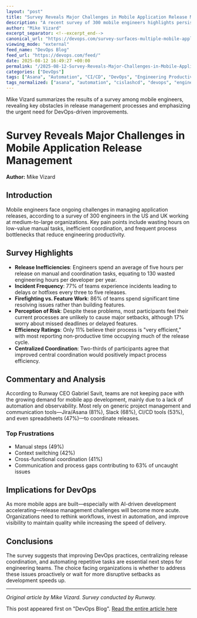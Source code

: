 ```yaml
---
layout: "post"
title: "Survey Reveals Major Challenges in Mobile Application Release Management"
description: "A recent survey of 300 mobile engineers highlights persistent inefficiencies in mobile application release management. Engineers report excessive time spent on manual steps, coordination issues, and approval bottlenecks. The findings underscore a pressing need for improved automation, centralized coordination, and streamlined processes—especially as development accelerates in the era of AI and modern DevOps practices."
author: "Mike Vizard"
excerpt_separator: <!--excerpt_end-->
canonical_url: "https://devops.com/survey-surfaces-multiple-mobile-application-release-management-headaches/?utm_source=rss&utm_medium=rss&utm_campaign=survey-surfaces-multiple-mobile-application-release-management-headaches"
viewing_mode: "external"
feed_name: "DevOps Blog"
feed_url: "https://devops.com/feed/"
date: 2025-08-12 16:49:27 +00:00
permalink: "/2025-08-12-Survey-Reveals-Major-Challenges-in-Mobile-Application-Release-Management.html"
categories: ["DevOps"]
tags: ["Asana", "Automation", "CI/CD", "DevOps", "Engineering Productivity", "Incident Management", "Jira", "Mobile Application", "Mobile Application Development", "Posts", "Process Improvement", "Project Management Tools", "Release Management", "Runway", "SaaS", "Slack", "Social Facebook", "Social LinkedIn", "Social X", "Software Delivery", "Survey", "Team Coordination"]
tags_normalized: ["asana", "automation", "cislashcd", "devops", "engineering productivity", "incident management", "jira", "mobile application", "mobile application development", "posts", "process improvement", "project management tools", "release management", "runway", "saas", "slack", "social facebook", "social linkedin", "social x", "software delivery", "survey", "team coordination"]
---
```


Mike Vizard summarizes the results of a survey among mobile engineers, revealing key obstacles in release management processes and emphasizing the urgent need for DevOps-driven improvements.<!--excerpt_end-->

# Survey Reveals Major Challenges in Mobile Application Release Management

**Author:** Mike Vizard

## Introduction

Mobile engineers face ongoing challenges in managing application releases, according to a survey of 300 engineers in the US and UK working at medium-to-large organizations. Key pain points include wasting hours on low-value manual tasks, inefficient coordination, and frequent process bottlenecks that reduce engineering productivity.

## Survey Highlights

- **Release Inefficiencies**: Engineers spend an average of five hours per release on manual and coordination tasks, equating to 130 wasted engineering hours per developer per year.
- **Incident Frequency**: 77% of teams experience incidents leading to delays or hotfixes every three to five releases.
- **Firefighting vs. Feature Work**: 86% of teams spend significant time resolving issues rather than building features.
- **Perception of Risk**: Despite these problems, most participants feel their current processes are unlikely to cause major setbacks, although 17% worry about missed deadlines or delayed features.
- **Efficiency Ratings**: Only 11% believe their process is "very efficient," with most reporting non-productive time occupying much of the release cycle.
- **Centralized Coordination**: Two-thirds of participants agree that improved central coordination would positively impact process efficiency.

## Commentary and Analysis

According to Runway CEO Gabriel Savit, teams are not keeping pace with the growing demand for mobile app development, mainly due to a lack of automation and observability. Most rely on generic project management and communication tools—Jira/Asana (81%), Slack (68%), CI/CD tools (53%), and even spreadsheets (47%)—to coordinate releases.

### Top Frustrations

- Manual steps (49%)
- Context switching (42%)
- Cross-functional coordination (41%)
- Communication and process gaps contributing to 63% of uncaught issues

## Implications for DevOps

As more mobile apps are built—especially with AI-driven development accelerating—release management challenges will become more acute. Organizations need to rethink workflows, invest in automation, and improve visibility to maintain quality while increasing the speed of delivery.

## Conclusions

The survey suggests that improving DevOps practices, centralizing release coordination, and automating repetitive tasks are essential next steps for engineering teams. The choice facing organizations is whether to address these issues proactively or wait for more disruptive setbacks as development speeds up.

---
*Original article by Mike Vizard. Survey conducted by Runway.*

This post appeared first on "DevOps Blog". [Read the entire article here](https://devops.com/survey-surfaces-multiple-mobile-application-release-management-headaches/?utm_source=rss&utm_medium=rss&utm_campaign=survey-surfaces-multiple-mobile-application-release-management-headaches)

